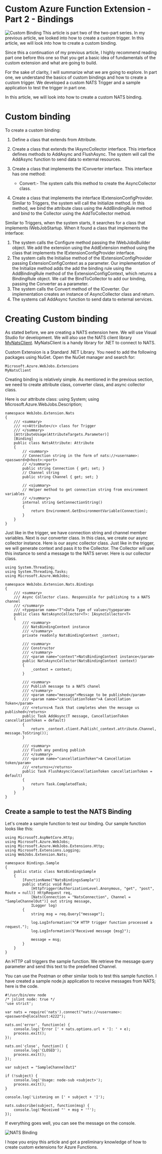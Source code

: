 # Custom Azure Function Extension - Part 2 - Bindings
![Custom Binding](https://raw.githubusercontent.com/krvarma/azure-functions-nats-extension/master/images/azfn-nats-binding.png)
This article is part two of the two-part series. In my previous article, we looked into how to create a custom trigger. In this article, we will look into how to create a custom binding. 

Since this a continuation of my previous article, I highly recommend reading part one before this one so that you get a basic idea of fundamentals of the custom extension and what are going to build.

For the sake of clarity, I will summarize what we are going to explore. In part one, we understand the basics of custom bindings and how to create a custom trigger. We developed a custom NATS Trigger and a sample application to test the trigger in part one.

In this article, we will look into how to create a custom NATS binding.

# Custom binding
To create a custom binding:

1.  Define a class that extends from Attribute.
2.  Create a class that extends the IAsyncCollector interface. This interface defines methods to AddAsync and FlushAsync. The system will call the AddAsync function to send data to external resources.
3.  Create a class that implements the IConverter interface. This interface has one method:
	-	Convert:- The system calls this method to create the AsyncCollector class.

4.  Create a class that implements the interface IExtensionConfigProvider. Similar to Triggers, the system will call the Initialize method. In this method, we bind the attribute class using the AddBindingRule method and bind to the Collector using the AddToCollector method.

Similar to Triggers, when the system starts, it searches for a class that implements IWebJobStartup. When it found a class that implements the interface:

1.  The system calls the Configure method passing the IWebJobsBuilder object. We add the extension using the AddExtension method using the class that implements the IExtensionConfigProvider interface.
2.  The system calls the Initialise method of the IExtensionConfigProvider passing ExtensionConfigContext as a parameter. Our implementation of the Initialize method adds the add the binding rule using the AddBindingRule method of the ExtensionConfigContext, which returns a BindingRule object. We call the BindToCollector to add our binding, passing the Converter as a parameter.
3.  The system calls the Convert method of the ICoverter. Our implementation creates an instance of AsyncCollector class and return.
4.  The systems call AddAsync function to send data to external services.

# Creating Custom binding

As stated before, we are creating a NATS extension here. We will use Visual Studio for development. We will also use the NATS client library [MyNatsClient](https://github.com/danielwertheim/mynatsclient). MyNatsClient is a handy library for .NET to connect to NATS.

Custom Extension is a Standard .NET Library. You need to add the following packages using NuGet. Open the NuGet manager and search for:

    Microsoft.Azure.WebJobs.Extensions
    MyNatsClient

Creating binding is relatively simple. As mentioned in the previous section, we need to create attribute class, converter class, and async collector class.

Here is our attribute class:
using System;
using Microsoft.Azure.WebJobs.Description;

    namespace WebJobs.Extension.Nats
    {
        /// <summary>
        /// <c>Attribute</c> class for Trigger
        /// </summary>
        [AttributeUsage(AttributeTargets.Parameter)]
        [Binding]
        public class NatsAttribute: Attribute
        {
            // <summary>
            // Connection string in the form of nats://<username>:<password>@<host>:<port>
            // </summary>
            public string Connection { get; set; }
            // Channel string
            public string Channel { get; set; }
    
            // <siummary>
            // Helper method to get connection string from environment variables
            // </summary>
            internal string GetConnectionString()
            {
                return Environment.GetEnvironmentVariable(Connection);
            }
        }
    }

Just like in the trigger, we have connection string and channel member variables. Next is our converter class. In this class, we create our async collector instance. Here is our async collector class. Just like in the trigger, we will generate context and pass it to the Collector. The 
Collector will use this instance to send a message to the NATS server. Here is our collector class.

    using System.Threading;
    using System.Threading.Tasks;
    using Microsoft.Azure.WebJobs;
    
    namespace WebJobs.Extension.Nats.Bindings
    {
        /// <summary>
        /// Async Collector class. Responsible for publishing to a NATS channel
        /// </summary>
        /// <typeparam name="T">Data Type of value</typeparam>
        public class NatsAsyncCollector<T>: IAsyncCollector<T>
        {
            /// <summary>
            /// NatsBindingContext instance
            /// </summary>
            private readonly NatsBindingContext _context;
    
            /// <summary>
            /// Constructor
            /// </summary>
            /// <param name="context">NatsBindingContext instance</param>
            public NatsAsyncCollector(NatsBindingContext context)
            {
                _context = context;
            }
    
            /// <summary>
            /// Publish message to a NATS chanel
            /// </summary>
            /// <param name="message">Message to be published</param>
            /// <param name="cancellationToken">A Cancellation Token</param>
            /// <returns>A Task that completes when the message us published</returns>
            public Task AddAsync(T message, CancellationToken cancellationToken = default)
            {
                return _context.client.Publish(_context.attribute.Channel, message.ToString());
            }
    
            /// <summary>
            /// Flush any pending publish
            /// </summary>
            /// <param name="cancellationToken">A Cancellation token/param>
            /// <returns></returns>
            public Task FlushAsync(CancellationToken cancellationToken = default)
            {
                return Task.CompletedTask;
            }
        }
    }
## Create a sample to test the NATS Binding

Let's create a sample function to test our binding. Our sample function looks like this:

    using Microsoft.AspNetCore.Http;
    using Microsoft.Azure.WebJobs;
    using Microsoft.Azure.WebJobs.Extensions.Http;
    using Microsoft.Extensions.Logging;
    using WebJobs.Extension.Nats;
    
    namespace Bindings.Sample
    {
        public static class NatsBindingsSample
        {
            [FunctionName("NatsBindingsSample")]
            public static void Run(
                [HttpTrigger(AuthorizationLevel.Anonymous, "get", "post", Route = null)] HttpRequest req,
                [Nats(Connection = "NatsConnection", Channel = "SampleChannelOut")] out string message,
                ILogger log)
            {
                string msg = req.Query["message"];
    
                log.LogInformation("C# HTTP trigger function processed a request.");
                log.LogInformation($"Received message {msg}");
    
                message = msg;
            }
        }
    }
An HTTP call triggers the sample function. We retrieve the message query parameter and send this text to the predefined Channel.

You can use the Postman or other similar tools to test this sample function. I have created a sample node.js application to receive messages from NATS; here is the code.

    #!/usr/bin/env node
    /* jslint node: true */
    'use strict';
    
    var nats = require('nats').connect("nats://<username>:<password>@localhost:4222");
    
    nats.on('error', function(e) {
        console.log('Error [' + nats.options.url + ']: ' + e);
        process.exit();
    });
    
    nats.on('close', function() {
        console.log('CLOSED');
        process.exit();
    });
    
    var subject = "SampleChannelOut1"
    
    if (!subject) {
        console.log('Usage: node-sub <subject>');
        process.exit();
    }
    
    console.log('Listening on [' + subject + ']');
    
    nats.subscribe(subject, function(msg) {
        console.log('Received "' + msg + '"');
    });

If everything goes well, you can see the message on the console.

![NATS Binding](https://raw.githubusercontent.com/krvarma/azure-functions-nats-extension/master/images/natsbinding.gif)

I hope you enjoy this article and got a preliminary knowledge of how to create custom extensions for Azure Functions.